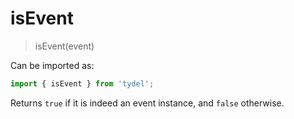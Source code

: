 # isEvent

> isEvent(event)

Can be imported as:

```js
import { isEvent } from 'tydel';
```

Returns `true` if it is indeed an event instance, and `false` otherwise.
